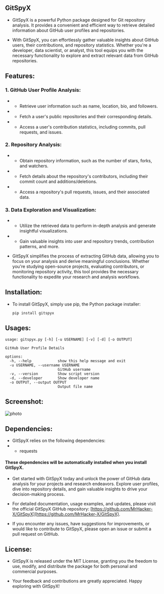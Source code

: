 ## GitSpyX

+ GitSpyX is a powerful Python package designed for Git repository analysis. It provides a convenient and efficient way to retrieve detailed information about GitHub user profiles and repositories.

+ With GitSpyX, you can effortlessly gather valuable insights about GitHub users, their contributions, and repository statistics. Whether you're a developer, data scientist, or analyst, this tool equips you with the necessary functionality to explore and extract relevant data from GitHub repositories.

## Features:

### 1. GitHub User Profile Analysis:
   + - Retrieve user information such as name, location, bio, and followers.
   + - Fetch a user's public repositories and their corresponding details.
   + - Access a user's contribution statistics, including commits, pull requests, and issues.

### 2. Repository Analysis:
   + - Obtain repository information, such as the number of stars, forks, and watchers.
   + - Fetch details about the repository's contributors, including their commit count and additions/deletions.
   + - Access a repository's pull requests, issues, and their associated data.

### 3. Data Exploration and Visualization:
   + - Utilize the retrieved data to perform in-depth analysis and generate insightful visualizations.
   + - Gain valuable insights into user and repository trends, contribution patterns, and more.

+ GitSpyX simplifies the process of extracting GitHub data, allowing you to focus on your analysis and derive meaningful conclusions. Whether you're studying open-source projects, evaluating contributors, or monitoring repository activity, this tool provides the necessary functionality to expedite your research and analysis workflows.

## Installation:

+ To install GitSpyX, simply use pip, the Python package installer:

    `pip install gitspyx`

## Usages:

```
usage: gitspyx.py [-h] [-u USERNAME] [-v] [-d] [-o OUTPUT]

GitHub User Profile Details

options:
  -h, --help            show this help message and exit
  -u USERNAME, --username USERNAME
                        GitHub username
  -v, --version         Show script version
  -d, --developer       Show developer name
  -o OUTPUT, --output OUTPUT
                        Output file name
```

## Screenshot:

![photo](https://i.ibb.co/SwxQWLn/Screenshot-2023-05-19-04-01-54-631-edit-com-termux.jpg)

## Dependencies:

+ GitSpyX relies on the following dependencies:
+ - requests

#### These dependencies will be automatically installed when you install GitSpyX.

+ Get started with GitSpyX today and unlock the power of GitHub data analysis for your projects and research endeavors. Explore user profiles, dive into repository details, and gain valuable insights to drive your decision-making process.

+ For detailed documentation, usage examples, and updates, please visit the official GitSpyX GitHub repository: [https://github.com/MrHacker-X/GitSpyX](https://github.com/MrHacker-X/GitSpyX).

+ If you encounter any issues, have suggestions for improvements, or would like to contribute to GitSpyX, please open an issue or submit a pull request on GitHub.

## License:

+ GitSpyX is released under the MIT License, granting you the freedom to use, modify, and distribute the package for both personal and commercial purposes.

+ Your feedback and contributions are greatly appreciated. Happy exploring with GitSpyX!
